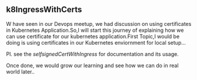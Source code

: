 ## k8IngressWithCerts
W have seen in our Devops meetup, we had discussion on using certificates in Kubernetes Application.So,I will start this journey of explaining how we can use certificate for our kubernetes application.First Topic,I would be doing is using certificates in our Kubernetes enviornment for local setup... 

Pl. see the <i> selfsignedCertWithIngress </i> for documentation and its usage.

Once done, we would grow our learning and see how we can do in real world later..
